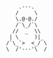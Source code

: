 <pre>
       .---.
      /     \
      \.@-@./
      /`\_/`\
     //  _  \\
    | \     )|_
   /`\_`>  <_/ \
   \__/'---'\__/⠀⠀⠀⠀⠀⠀⠀
</pre>

